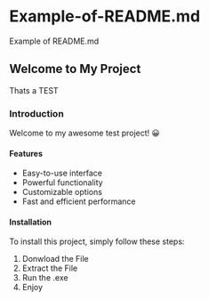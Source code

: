 # Example-of-README.md
Example of README.md
## Welcome to My Project
Thats a TEST
### Introduction
Welcome to my awesome test project! 😀

#### Features
- Easy-to-use interface
- Powerful functionality
- Customizable options
- Fast and efficient performance

#### Installation
To install this project, simply follow these steps:
1. Donwload the File
2. Extract the File
3. Run the .exe
4. Enjoy
